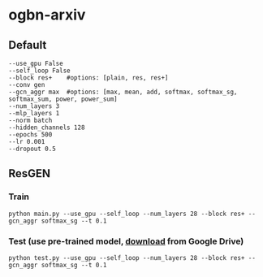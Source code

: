 # ogbn-arxiv
## Default 
	--use_gpu False 
	--self_loop False
    --block res+ 	#options: [plain, res, res+]
    --conv gen
    --gcn_aggr max 	#options: [max, mean, add, softmax, softmax_sg, softmax_sum, power, power_sum]
    --num_layers 3
	--mlp_layers 1
    --norm batch
    --hidden_channels 128
    --epochs 500
    --lr 0.001
	--dropout 0.5
## ResGEN
### Train
	python main.py --use_gpu --self_loop --num_layers 28 --block res+ --gcn_aggr softmax_sg --t 0.1

### Test (use pre-trained model, [download](https://drive.google.com/file/d/19DA0SzfInkb3Q2cdeazejJ_mYMAvRZyb/view?usp=sharing) from Google Drive)
	python test.py --use_gpu --self_loop --num_layers 28 --block res+ --gcn_aggr softmax_sg --t 0.1
